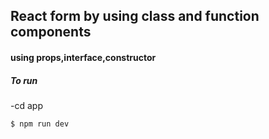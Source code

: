 ## React form by using class and function components

#### using props,interface,constructor

##### To run

-cd app

```sh
$ npm run dev

```
